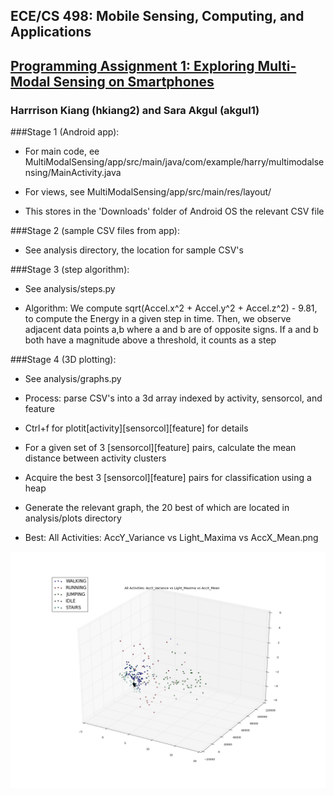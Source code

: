 ## ECE/CS 498: Mobile Sensing, Computing, and Applications
## [Programming Assignment 1: Exploring Multi-Modal Sensing on Smartphones](https://courses.engr.illinois.edu/ece498rc4/slides/PA1_ece498rr.pdf)

### Harrrison Kiang (hkiang2) and Sara Akgul (akgul1)

###Stage 1 (Android app):
  
  - For main code, ee MultiModalSensing/app/src/main/java/com/example/harry/multimodalsensing/MainActivity.java
  
  - For views, see MultiModalSensing/app/src/main/res/layout/

  - This stores in the 'Downloads' folder of Android OS the relevant CSV file
  
###Stage 2 (sample CSV files from app):
  
  - See analysis directory, the location for sample CSV's
  
###Stage 3 (step algorithm):

  - See analysis/steps.py
  
  - Algorithm: We compute sqrt(Accel.x^2 + Accel.y^2 + Accel.z^2) - 9.81, to compute the Energy in a
    given step in time. Then, we observe adjacent data points a,b where a and b are of opposite signs. 
    If a and b both have a magnitude above a threshold, it counts as a step
  
###Stage 4 (3D plotting):

  - See analysis/graphs.py
  
  - Process: parse CSV's into a 3d array indexed by activity, sensorcol, and feature
  
  - Ctrl+f for plotit[activity][sensorcol][feature] for details
  
  - For a given set of 3 [sensorcol][feature] pairs, calculate the mean distance between activity clusters
  
  - Acquire the best 3 [sensorcol][feature] pairs for classification using a heap
  
  - Generate the relevant graph, the 20 best of which are located in analysis/plots directory

  - Best: All Activities: AccY_Variance vs Light_Maxima vs AccX_Mean.png

![All Activities: AccY Variance vs Light Maxima vs AccX Mean](https://raw.githubusercontent.com/hkiang01/Smartphone-Multi-Modal-Sensing/07072101dd772156d5e8995b07a20058bb5e7aa8/analysis/plots/All%20Activities%3A%20AccY_Variance%20vs%20Light_Maxima%20vs%20AccX_Mean.png?token=AFMhnYrF7PFuDhmJ3GYSUC9ngrMey-ZLks5XPAhNwA%3D%3D)
